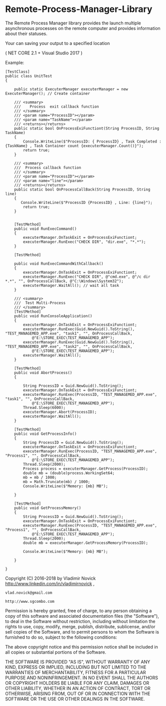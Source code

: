 # Remote-Process-Manager-Library 


The Remote Process Manager library provides the launch multiple asynchronous processes on the remote computer
 and provides information about their statuses. 
 
 Your can saving your output to a specified location 
 
 ( NET CORE 2.1 + Visual Studio 2017 )
 
  
 Example:
 
    [TestClass]
    public class UnitTest
    {

        public static ExecuterManager executerManager = new ExecuterManager(); // Create container

        /// <summary>
        ///    Process  exit callback function
        /// </summary>
        /// <param name="ProcessID"></param>
        /// <param name="TaskName"></param>
        /// <returns></returns>
        public static bool OnProcessExiFunctiont(String ProcessID, String TaskName)
        {
            Console.WriteLine($"ProcessID: { ProcessID} , Task Completed : {TaskName} , Task Container count {executerManager.Count()}");
            return true;
        }

        /// <summary>
        ///  Process callback function 
        /// </summary>
        /// <param name="ProcessID"></param>
        /// <param name="line"></param>
        /// <returns></returns>
        public static bool OnProcessCallBack(String ProcessID, String line)
        {
           Console.WriteLine($"ProcessID {ProcessID} , Line: {line}");
            return true;
        }


        [TestMethod]
        public void RunExecCommand()
        {
            executerManager.OnTaskExit = OnProcessExiFunctiont;
            executerManager.RunExec("CHECK DIR", "dir.exe", "*.*");
        }

        [TestMethod]

        public void RunExecCommandWithCallback()
        {
            executerManager.OnTaskExit = OnProcessExiFunctiont;
            executerManager.RunExec("CHECK DIR", @"cmd.exe", @"/c dir *.*", "", OnProcessCallBack, @"C:\Windows\System32");
            executerManager.WaitAll(); // wait all task
        }

        /// <summary>
        ///  Test Multi-Process 
        /// </summary>
        [TestMethod]
        public void RunConsoleApplication()
        {
            executerManager.OnTaskExit = OnProcessExiFunctiont;
            executerManager.RunExec(Guid.NewGuid().ToString(), "TEST_MANAGEMED_APP.exe", "task1", "", OnProcessCallBack,
                @"E:\STORE_EXEC\TEST_MANAGEMED_APP");
            executerManager.RunExec(Guid.NewGuid().ToString(), "TEST_MANAGEMED_APP.exe", "task2", "", OnProcessCallBack,
                @"E:\STORE_EXEC\TEST_MANAGEMED_APP");
            executerManager.WaitAll();
        }

        [TestMethod]
        public void AbortProcess()
        {

            String ProcessID = Guid.NewGuid().ToString();
            executerManager.OnTaskExit = OnProcessExiFunctiont;
            executerManager.RunExec(ProcessID, "TEST_MANAGEMED_APP.exe", "task1", "", OnProcessCallBack,
                @"E:\STORE_EXEC\TEST_MANAGEMED_APP");
            Thread.Sleep(6000);
            executerManager.Abort(ProcessID);
            executerManager.WaitAll();
        }
		
		[TestMethod]
        public void GetProcessInfo()
        {
            String ProcessID = Guid.NewGuid().ToString();
            executerManager.OnTaskExit = OnProcessExiFunctiont;
            executerManager.RunExec(ProcessID, "TEST_MANAGEMED_APP.exe", "Process1", "", OnProcessCallBack,
                @"E:\STORE_EXEC\TEST_MANAGEMED_APP");
            Thread.Sleep(2000);
            Process process = executerManager.GetProcess(ProcessID);
            double mb = (double)process.WorkingSet64;
            mb = mb / 1000;
            mb = Math.Truncate(mb) / 1000;
            Console.WriteLine($"Memory: {mb} MB");

        }

        [TestMethod]
        public void GetProcessMemory()
        {
            String ProcessID = Guid.NewGuid().ToString();
            executerManager.OnTaskExit = OnProcessExiFunctiont;
            executerManager.RunExec(ProcessID, "TEST_MANAGEMED_APP.exe", "Process1", "", OnProcessCallBack,
                @"E:\STORE_EXEC\TEST_MANAGEMED_APP");
            Thread.Sleep(2000);
            double mb = executerManager.GetProcessMemory(ProcessID);

            Console.WriteLine($"Memory: {mb} MB");

        }

    }
	   
	   
 

Copyright (C) 2016-2018 by Vladimir Novick http://www.linkedin.com/in/vladimirnovick ,

    vlad.novick@gmail.com
	
	http://www.sgcombo.com

Permission is hereby granted, free of charge, to any person obtaining a copy
of this software and associated documentation files (the "Software"), to deal
in the Software without restriction, including without limitation the rights
to use, copy, modify, merge, publish, distribute, sublicense, and/or sell
copies of the Software, and to permit persons to whom the Software is
furnished to do so, subject to the following conditions:

The above copyright notice and this permission notice shall be included in
all copies or substantial portions of the Software.

THE SOFTWARE IS PROVIDED "AS IS", WITHOUT WARRANTY OF ANY KIND, EXPRESS OR
IMPLIED, INCLUDING BUT NOT LIMITED TO THE WARRANTIES OF MERCHANTABILITY,
FITNESS FOR A PARTICULAR PURPOSE AND NONINFRINGEMENT. IN NO EVENT SHALL THE
AUTHORS OR COPYRIGHT HOLDERS BE LIABLE FOR ANY CLAIM, DAMAGES OR OTHER
LIABILITY, WHETHER IN AN ACTION OF CONTRACT, TORT OR OTHERWISE, ARISING FROM,
OUT OF OR IN CONNECTION WITH THE SOFTWARE OR THE USE OR OTHER DEALINGS IN
THE SOFTWARE.